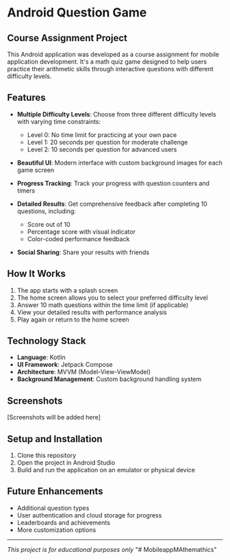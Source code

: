 # Android Question Game

## Course Assignment Project

This Android application was developed as a course assignment for mobile application development. It's a math quiz game designed to help users practice their arithmetic skills through interactive questions with different difficulty levels.

## Features

- **Multiple Difficulty Levels**: Choose from three different difficulty levels with varying time constraints:
  - Level 0: No time limit for practicing at your own pace
  - Level 1: 20 seconds per question for moderate challenge
  - Level 2: 10 seconds per question for advanced users

- **Beautiful UI**: Modern interface with custom background images for each game screen

- **Progress Tracking**: Track your progress with question counters and timers

- **Detailed Results**: Get comprehensive feedback after completing 10 questions, including:
  - Score out of 10
  - Percentage score with visual indicator
  - Color-coded performance feedback

- **Social Sharing**: Share your results with friends

## How It Works

1. The app starts with a splash screen
2. The home screen allows you to select your preferred difficulty level
3. Answer 10 math questions within the time limit (if applicable)
4. View your detailed results with performance analysis
5. Play again or return to the home screen

## Technology Stack

- **Language**: Kotlin
- **UI Framework**: Jetpack Compose
- **Architecture**: MVVM (Model-View-ViewModel)
- **Background Management**: Custom background handling system

## Screenshots

[Screenshots will be added here]

## Setup and Installation

1. Clone this repository
2. Open the project in Android Studio
3. Build and run the application on an emulator or physical device

## Future Enhancements

- Additional question types
- User authentication and cloud storage for progress
- Leaderboards and achievements
- More customization options

---

*This project is for educational purposes only* "# MobileappMAthemathics" 
